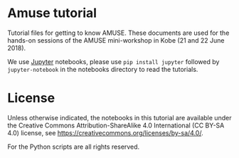 # Amuse tutorial
Tutorial files for getting to know AMUSE.
These documents are used for the hands-on sessions of the AMUSE mini-workshop in Kobe (21 and 22 June 2018).

We use [Jupyter](https://jupyter.org) notebooks, please use `pip install jupyter` followed by `jupyter-notebook` in the notebooks directory to read the tutorials.



# License
Unless otherwise indicated, the notebooks in this tutorial are available under the Creative Commons
Attribution-ShareAlike 4.0 International (CC BY-SA 4.0) license, see
https://creativecommons.org/licenses/by-sa/4.0/.

For the Python scripts are all rights reserved.
